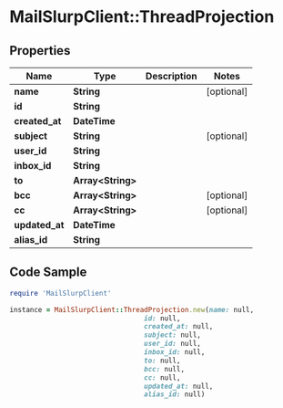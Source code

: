 # MailSlurpClient::ThreadProjection

## Properties

Name | Type | Description | Notes
------------ | ------------- | ------------- | -------------
**name** | **String** |  | [optional] 
**id** | **String** |  | 
**created_at** | **DateTime** |  | 
**subject** | **String** |  | [optional] 
**user_id** | **String** |  | 
**inbox_id** | **String** |  | 
**to** | **Array&lt;String&gt;** |  | 
**bcc** | **Array&lt;String&gt;** |  | [optional] 
**cc** | **Array&lt;String&gt;** |  | [optional] 
**updated_at** | **DateTime** |  | 
**alias_id** | **String** |  | 

## Code Sample

```ruby
require 'MailSlurpClient'

instance = MailSlurpClient::ThreadProjection.new(name: null,
                                 id: null,
                                 created_at: null,
                                 subject: null,
                                 user_id: null,
                                 inbox_id: null,
                                 to: null,
                                 bcc: null,
                                 cc: null,
                                 updated_at: null,
                                 alias_id: null)
```


